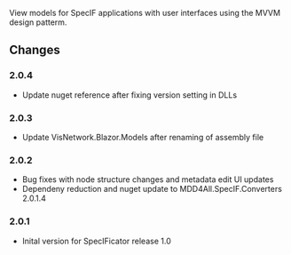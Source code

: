 ﻿View models for SpecIF applications with user interfaces using the MVVM design patterm.

## Changes
### 2.0.4
* Update nuget reference after fixing version setting in DLLs

### 2.0.3
* Update VisNetwork.Blazor.Models after renaming of assembly file

### 2.0.2
* Bug fixes with node structure changes and metadata edit UI updates
* Dependeny reduction and nuget update to MDD4All.SpecIF.Converters 2.0.1.4

### 2.0.1
* Inital version for SpecIFicator release 1.0
